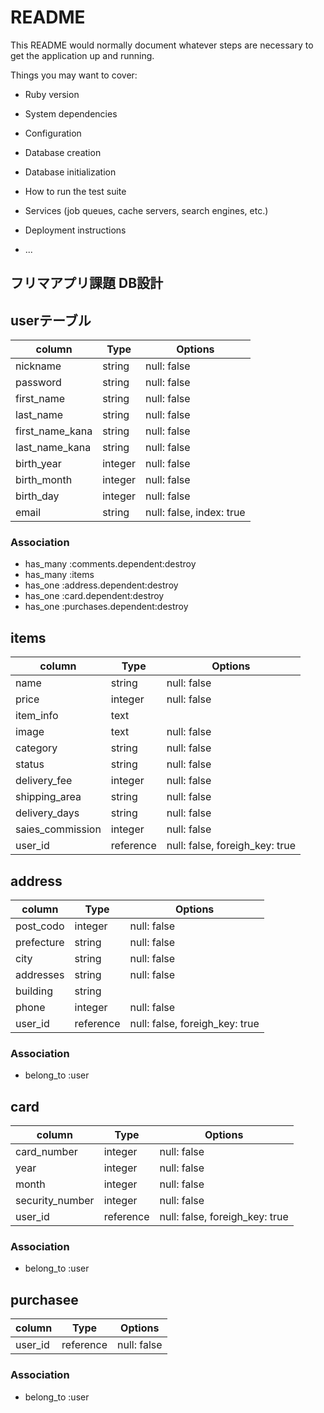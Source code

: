 # README

This README would normally document whatever steps are necessary to get the
application up and running.

Things you may want to cover:

* Ruby version

* System dependencies

* Configuration

* Database creation

* Database initialization

* How to run the test suite

* Services (job queues, cache servers, search engines, etc.)

* Deployment instructions

* ...

## フリマアプリ課題 DB設計

## userテーブル

| column          | Type      | Options
| --------------- | --------- | --------------------------
| nickname        | string    | null: false
| password        | string    | null: false
| first_name      | string    | null: false
| last_name       | string    | null: false
| first_name_kana | string    | null: false
| last_name_kana  | string    | null: false
| birth_year      | integer   | null: false
| birth_month     | integer   | null: false
| birth_day       | integer   | null: false
| email           | string    | null: false, index: true

### Association

- has_many :comments.dependent:destroy
- has_many :items
- has_one :address.dependent:destroy
- has_one :card.dependent:destroy
- has_one :purchases.dependent:destroy

## items

| column           | Type      | Options
| ---------------- | --------- | --------------------------------
| name             | string    | null: false
| price            | integer   | null: false
| item_info        | text      |
| image            | text      | null: false
| category         | string    | null: false
| status           | string    | null: false
| delivery_fee     | integer   | null: false
| shipping_area    | string    | null: false
| delivery_days    | string    | null: false
| saies_commission | integer   | null: false
| user_id          | reference | null: false, foreigh_key: true 

## address

| column           | Type      | Options
| ---------------- | --------- | --------------------------------
| post_codo        | integer   | null: false
| prefecture       | string    | null: false
| city             | string    | null: false
| addresses        | string    | null: false
| building         | string    | 
| phone            | integer   | null: false
| user_id          | reference | null: false, foreigh_key: true

### Association

- belong_to :user

## card

| column           | Type      | Options
| ---------------- | --------- | --------------------------------
| card_number      | integer   | null: false
| year             | integer   | null: false
| month            | integer   | null: false
| security_number  | integer   | null: false
| user_id          | reference | null: false, foreigh_key: true

### Association

- belong_to :user

## purchasee

| column           | Type      | Options
| ---------------- | --------- | -----------
| user_id          | reference | null: false

### Association

- belong_to :user
